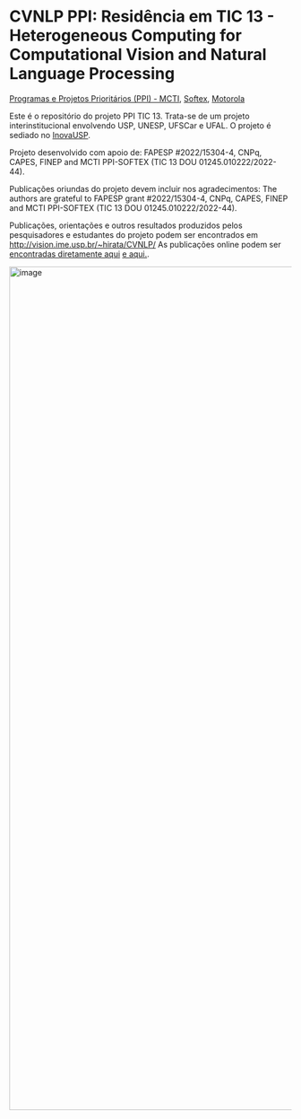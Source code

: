 # CVNLP PPI: Residência em TIC 13 - Heterogeneous Computing for Computational Vision and Natural Language Processing

[Programas e Projetos Prioritários (PPI) - MCTI](https://www.gov.br/mcti/pt-br/acompanhe-o-mcti/lei-de-tics/lei-de-tics-ppi), [Softex](https://softex.br/), [Motorola](https://www.motorola.com.br/)

Este é o repositório do projeto PPI TIC 13. Trata-se de um projeto interinstitucional envolvendo USP, UNESP, UFSCar e UFAL. O projeto é sediado no [InovaUSP](https://inova.usp.br/). 

Projeto desenvolvido com apoio de: FAPESP \#2022/15304-4, CNPq, CAPES, FINEP and MCTI PPI-SOFTEX (TIC 13 DOU 01245.010222/2022-44).

Publicações oriundas do projeto devem incluir nos agradecimentos: The authors are grateful to FAPESP grant \#2022/15304-4, CNPq, CAPES, FINEP and MCTI PPI-SOFTEX (TIC 13 DOU 01245.010222/2022-44). 

Publicações, orientações e outros resultados produzidos pelos pesquisadores e estudantes do projeto podem ser encontrados em http://vision.ime.usp.br/~hirata/CVNLP/ As publicações online podem ser [encontradas diretamente aqui](https://scholar.google.com/scholar?start=0&q=%2201245.010222/2022-44%22&hl=pt-BR&as_sdt=0,5) [e aqui.](https://www.google.com/search?q=%2201245.010222/2022-44%22&sca_esv=585652102&cs=0&sxsrf=AM9HkKlRokmiaLr6StV-z1Ta1XO6hS_91Q:1701105927010&filter=0&biw=1804&bih=1058&dpr=2).

<img width="1504" alt="image" src="https://github.com/rmcesarjr/CVNLP/assets/96126126/36f480b1-147a-4745-b5c0-795f16f3a719">
